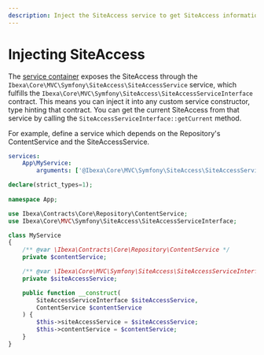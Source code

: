 ```yaml
---
description: Inject the SiteAccess service to get SiteAccess information in your custom PHP code.
---
```


# Injecting SiteAccess

The [service container](php_api.md#service-container) exposes the SiteAccess through the `Ibexa\Core\MVC\Symfony\SiteAccess\SiteAccessService` service, which fulfills the `Ibexa\Core\MVC\Symfony\SiteAccess\SiteAccessServiceInterface` contract.
This means you can inject it into any custom service constructor, type hinting that contract.
You can get the current SiteAccess from that service by calling the `SiteAccessServiceInterface::getCurrent` method.
	
For example, define a service which depends on the Repository's ContentService and the SiteAccessService.

``` yaml
services:
    App\MyService:
        arguments: ['@Ibexa\Core\MVC\Symfony\SiteAccess\SiteAccessService']
```

``` php
declare(strict_types=1);
	
namespace App;

use Ibexa\Contracts\Core\Repository\ContentService;
use Ibexa\Core\MVC\Symfony\SiteAccess\SiteAccessServiceInterface;

class MyService
{
    /** @var \Ibexa\Contracts\Core\Repository\ContentService */
    private $contentService;

    /** @var \Ibexa\Core\MVC\Symfony\SiteAccess\SiteAccessServiceInterface */
    private $siteAccessService;

    public function __construct(
        SiteAccessServiceInterface $siteAccessService,
        ContentService $contentService
    ) {
        $this->siteAccessService = $siteAccessService;
        $this->contentService = $contentService;
    }
}
```
